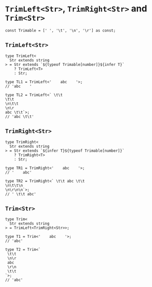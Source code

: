 # `TrimLeft<Str>`, `TrimRight<Str>` and `Trim<Str>`

```
const Trimable = [' ', '\t', '\n', '\r'] as const;
```

## `TrimLeft<Str>`

```
type TrimLeft<
  Str extends string
> = Str extends `${typeof Trimable[number]}${infer T}`
    ? TrimLeft<T>
    : Str;

type TL1 = TrimLeft<'    abc    '>;
// 'abc    '

type TL2 = TrimLeft<` \t\t
\t\t
\n\t\t
\n\r
abc \t\t`>;
// 'abc \t\t'
```

## `TrimRight<Str>`

```
type TrimRight<
  Str extends string
> = Str extends `${infer T}${typeof Trimable[number]}`
    ? TrimRight<T>
    : Str;

type TR1 = TrimRight<'    abc    '>;
// '    abc'

type TR2 = TrimRight<` \t\t abc \t\t
\n\t\t\n
\n\r\n\n`>;
// ' \t\t abc'
```

## `Trim<Str>`

```
type Trim<
  Str extends string
> = TrimLeft<TrimRight<Str>>;

type T1 = Trim<'    abc    '>;
// 'abc'

type T2 = Trim<`
 \t\t
 \n\r
 abc
 \r\n
 \t\t
`>;
// 'abc'
```